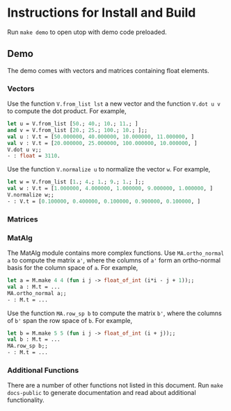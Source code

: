 # Instructions for Install and Build

Run ```make demo``` to open utop with demo code preloaded.


## Demo

The demo comes with vectors and matrices containing float elements.


### Vectors

Use the function ```V.from_list lst``` a new vector and the function ```V.dot u v``` to compute the dot product. For example,
```ocaml
let u = V.from_list [50.; 40.; 10.; 11.; ]
and v = V.from_list [20.; 25.; 100.; 10.; ];;
val u : V.t = [50.000000, 40.000000, 10.000000, 11.000000, ]
val v : V.t = [20.000000, 25.000000, 100.000000, 10.000000, ]
V.dot u v;;
- : float = 3110.
```

Use the function ```V.normalize u``` to normalize the vector ```w```.  For example,
```ocaml
let w = V.from_list [1.; 4.; 1.; 9.; 1.; ];;
val w : V.t = [1.000000, 4.000000, 1.000000, 9.000000, 1.000000, ]
V.normalize w;;
- : V.t = [0.100000, 0.400000, 0.100000, 0.900000, 0.100000, ]
```

### Matrices

### MatAlg

The MatAlg module contains more complex functions. Use ```MA.ortho_normal a``` to compute the matrix ```a'```, where the columns of ```a'``` form an ortho-normal basis for the column space of ```a```. For example,

```ocaml
let a = M.make 4 4 (fun i j -> float_of_int (i*i - j + 1));;
val a : M.t = ...
MA.ortho_normal a;;
- : M.t = ...
```

Use the function ```MA.row_sp b``` to compute the matrix ```b'```, where the columns of ```b'``` span the row space of ```b```. For example,

```ocaml
let b = M.make 5 5 (fun i j -> float_of_int (i + j));;
val b : M.t = ...
MA.row_sp b;;
- : M.t = ...
```



### Additional Functions

There are a number of other functions not listed in this document. Run ```make docs-public``` to generate documentation and read about additional functionality.
